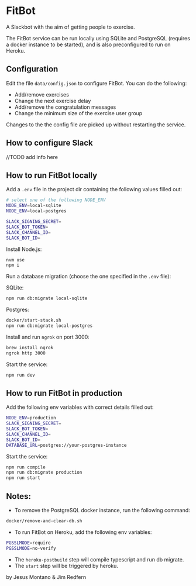 # FitBot

A Slackbot with the aim of getting people to exercise.

The FitBot service can be run locally using SQLite and PostgreSQL (requires a docker instance to be started), and is also preconfigured to run on Heroku.

## Configuration

Edit the file `data/config.json` to configure FitBot. You can do the following:

* Add/remove exercises
* Change the next exercise delay
* Add/remove the congratulation messages
* Change the minimum size of the exercise user group

Changes to the the config file are picked up without restarting the service.

## How to configure Slack

//TODO add info here

## How to run FitBot locally

Add a `.env` file in the project dir containing the following values filled out:

```bash
# select one of the following NODE_ENV
NODE_ENV=local-sqlite
NODE_ENV=local-postgres

SLACK_SIGNING_SECRET=
SLACK_BOT_TOKEN=
SLACK_CHANNEL_ID=
SLACK_BOT_ID=
```

Install Node.js:

```bash
nvm use
npm i
```

Run a database migration (choose the one specified in the `.env` file):

SQLite:

```bash
npm run db:migrate local-sqlite
```

Postgres:

```bash
docker/start-stack.sh
npm run db:migrate local-postgres
```

Install and run `ngrok` on port 3000:

```bash
brew install ngrok
ngrok http 3000
```

Start the service:

```bash
npm run dev
```

## How to run FitBot in production

Add the following env variables with correct details filled out:

```bash
NODE_ENV=production
SLACK_SIGNING_SECRET=
SLACK_BOT_TOKEN=
SLACK_CHANNEL_ID=
SLACK_BOT_ID=
DATABASE_URL=postgres://your-postgres-instance
```

Start the service:

```bash
npm run compile
npm run db:migrate production
npm run start
```

## Notes:

* To remove the PostgreSQL docker instance, run the following command:

```bash
docker/remove-and-clear-db.sh
```
* To run FitBot on Heroku, add the following env variables:

```bash
PGSSLMODE=require
PGSSLMODE=no-verify
```
* The `heroku-postbuild` step will compile typescript and run db migrate.
* The `start` step will be triggered by heroku.

by Jesus Montano & Jim Redfern
